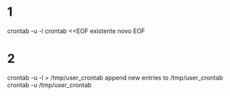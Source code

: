 # 1 
crontab -u <user> -l
crontab <<EOF
existente
novo
EOF

# 2
crontab -u <user> -l > /tmp/user_crontab
append new entries to /tmp/user_crontab
crontab -u <user> /tmp/user_crontab
